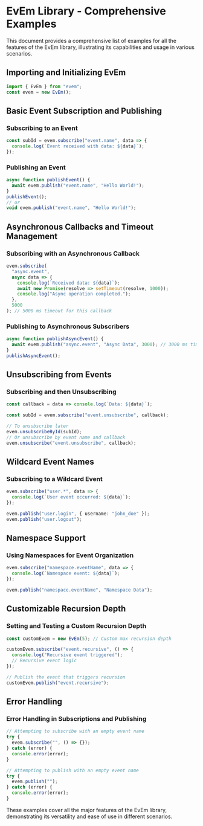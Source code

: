 # EvEm Library - Comprehensive Examples

This document provides a comprehensive list of examples for all the features of the EvEm library, illustrating its capabilities and usage in various scenarios.

## Importing and Initializing EvEm

```typescript
import { EvEm } from "evem";
const evem = new EvEm();
```

## Basic Event Subscription and Publishing

### Subscribing to an Event

```typescript
const subId = evem.subscribe("event.name", data => {
  console.log(`Event received with data: ${data}`);
});
```

### Publishing an Event

```typescript
async function publishEvent() {
  await evem.publish("event.name", "Hello World!");
}
publishEvent();
// or
void evem.publish("event.name", "Hello World!");
```

## Asynchronous Callbacks and Timeout Management

### Subscribing with an Asynchronous Callback

```typescript
evem.subscribe(
  "async.event",
  async data => {
    console.log(`Received data: ${data}`);
    await new Promise(resolve => setTimeout(resolve, 1000));
    console.log("Async operation completed.");
  },
  5000
); // 5000 ms timeout for this callback
```

### Publishing to Asynchronous Subscribers

```typescript
async function publishAsyncEvent() {
  await evem.publish("async.event", "Async Data", 3000); // 3000 ms timeout for all callbacks
}
publishAsyncEvent();
```

## Unsubscribing from Events

### Subscribing and then Unsubscribing

```typescript
const callback = data => console.log(`Data: ${data}`);

const subId = evem.subscribe("event.unsubscribe", callback);

// To unsubscribe later
evem.unsubscribeById(subId);
// Or unsubscribe by event name and callback
evem.unsubscribe("event.unsubscribe", callback);
```

## Wildcard Event Names

### Subscribing to a Wildcard Event

```typescript
evem.subscribe("user.*", data => {
  console.log(`User event occurred: ${data}`);
});

evem.publish("user.login", { username: "john_doe" });
evem.publish("user.logout");
```

## Namespace Support

### Using Namespaces for Event Organization

```typescript
evem.subscribe("namespace.eventName", data => {
  console.log(`Namespace event: ${data}`);
});

evem.publish("namespace.eventName", "Namespace Data");
```

## Customizable Recursion Depth

### Setting and Testing a Custom Recursion Depth

```typescript
const customEvem = new EvEm(5); // Custom max recursion depth

customEvem.subscribe("event.recursive", () => {
  console.log("Recursive event triggered");
  // Recursive event logic
});

// Publish the event that triggers recursion
customEvem.publish("event.recursive");
```

## Error Handling

### Error Handling in Subscriptions and Publishing

```typescript
// Attempting to subscribe with an empty event name
try {
  evem.subscribe("", () => {});
} catch (error) {
  console.error(error);
}

// Attempting to publish with an empty event name
try {
  evem.publish("");
} catch (error) {
  console.error(error);
}
```

These examples cover all the major features of the EvEm library, demonstrating its versatility and ease of use in different scenarios.
